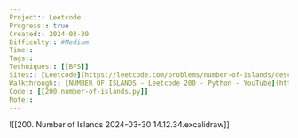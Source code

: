 ```yaml
---
Project:: Leetcode
Progress:: true
Created:: 2024-03-30
Difficulty:: #Medium 
Time:: 
Tags:: 
Techniques:: [[BFS]]
Sites:: [Leetcode](https://leetcode.com/problems/number-of-islands/description/)
Walkthrough:: [NUMBER OF ISLANDS - Leetcode 200 - Python - YouTube](https://www.youtube.com/watch?v=pV2kpPD66nE)
Code:: [[200.number-of-islands.py]]
Note:: 
---
```

![[200. Number of Islands 2024-03-30 14.12.34.excalidraw]]